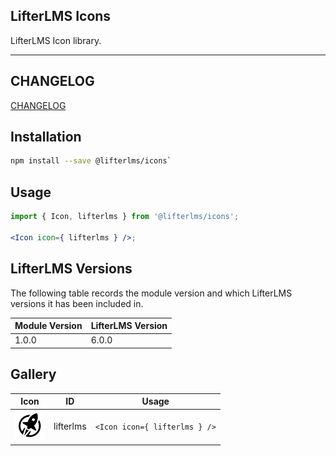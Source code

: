 LifterLMS Icons
---------------

LifterLMS Icon library.

---

## CHANGELOG

[CHANGELOG](./CHANGELOG.md)


## Installation

```bash
npm install --save @lifterlms/icons`
```


## Usage

```jsx
import { Icon, lifterlms } from '@lifterlms/icons';

<Icon icon={ lifterlms } />;
```


## LifterLMS Versions

The following table records the module version and which LifterLMS versions it has been included in.

| Module Version | LifterLMS Version |
| -------------- | ----------------- |
| 1.0.0          | 6.0.0             |


## Gallery

<!-- START TOKEN(Autogenerated Icon Gallery) -->

<table>
	<thead>
		<tr>
			<th>Icon</th>
			<th>ID</th>
			<th>Usage</th>
		</tr>
	</thead>
	<tbody>
		<tr>
			<td><img src="raw/lifterlms.svg" width="48" height="48" alt="lifterlms icon" /></td>
			<td>lifterlms</td>
			<td><code>&lt;Icon icon={ lifterlms } /&gt;</code></td>
		</tr>
	</tbody>
</table>

<!-- END TOKEN(Autogenerated Icon Gallery) -->
